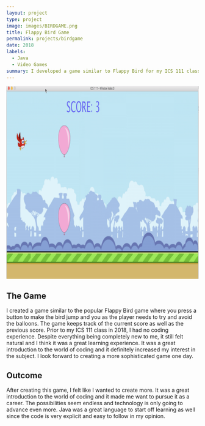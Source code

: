 ```yaml
---
layout: project
type: project
image: images/BIRDGAME.png
title: Flappy Bird Game
permalink: projects/birdgame
date: 2018
labels:
  - Java
  - Video Games
summary: I developed a game similar to Flappy Bird for my ICS 111 class.
---
```


<img class="ui medium right floated rounded image" src="/images/BIRDGAME.png">

## The Game
I created a game similar to the popular Flappy Bird game where you press a button to make the bird jump and you as the player needs to try and avoid the balloons. The game keeps track of the current score as well as the previous score. Prior to my ICS 111 class in 2018, I had no coding experience. Despite everything being completely new to me, it still felt natural and I think it was a great learning experience. It was a great introduction to the world of coding and it definitely increased my interest in the subject. I look forward to creating a more sophisticated game one day. 

## Outcome
After creating this game, I felt like I wanted to create more. It was a great introduction to the world of coding and it made me want to pursue it as a career. The possibilities seem endless and technology is only going to advance even more. Java was a great language to start off learning as well since the code is very explicit and easy to follow in my opinion. 
